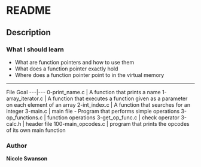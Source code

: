 # README
## Description
### What I should learn
- What are function pointers and how to use them
- What does a function pointer exactly hold
- Where does a function pointer point to in the virtual memory
---
File  Goal
---|---
0-print_name.c | A function that prints a name
1-array_iterator.c | A function that executes a function given as a parameter on each element of an array
2-int_index.c | A function that searches for an integer
3-main.c | main file - Program that performs simple operations
3-op_functions.c | function operations
3-get_op_func.c | check operator
3-calc.h | header file
100-main_opcodes.c | program that prints the opcodes of its own main function
### Author
**Nicole Swanson**
